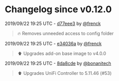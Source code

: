 # Changelog since v0.12.0

2019/09/22 19:25 UTC - [d77eee3](https://github.com/hassio-addons/addon-unifi/commit/d77eee3f7e1f6561590aa34e72a13a864d8871f5) by [@frenck](https://github.com/frenck)
> :fire: Removes unneeded access to config folder 

2019/09/22 19:25 UTC - [e34036a](https://github.com/hassio-addons/addon-unifi/commit/e34036a86dff0b1cfb4ea9948519d92c79a87fcb) by [@frenck](https://github.com/frenck)
> :arrow_up: Upgrades add-on base image to v4.0.0 

2019/09/22 19:25 UTC - [8da8cde](https://github.com/hassio-addons/addon-unifi/commit/8da8cdef9a7e536d079eb9033325c9c7c82adec5) by [@bonanitech](https://github.com/bonanitech)
> :arrow_up: Upgrades UniFi Controller to 5.11.46 (#53) 

